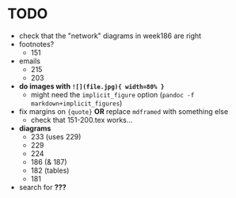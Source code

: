 # TODO

- check that the "network" diagrams in week186 are right
- footnotes?
    + 151
- emails
    + 215
    + 203
- **do images with `![](file.jpg){ width=80% }`**
    + might need the `implicit_figure` option (`pandoc -f markdown+implicit_figures`)
- fix margins on `{quote}` **OR** replace `mdframed` with something else
    + check that 151-200.tex works...
- **diagrams**
    + 233 (uses 229)
    + 229
    + 224
    + 186 (& 187)
    + 182 (tables)
    + 181
- search for **???**

